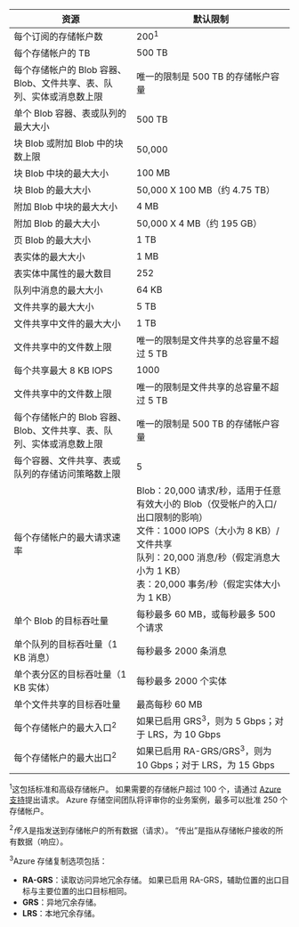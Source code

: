 | 资源 | 默认限制 |
| --- | --- |
| 每个订阅的存储帐户数 |200<sup>1</sup> |
| 每个存储帐户的 TB |500 TB |
| 每个存储帐户的 Blob 容器、Blob、文件共享、表、队列、实体或消息数上限 |唯一的限制是 500 TB 的存储帐户容量 |
| 单个 Blob 容器、表或队列的最大大小 |500 TB |
| 块 Blob 或附加 Blob 中的块数上限 |50,000 |
| 块 Blob 中块的最大大小 |100 MB |
| 块 Blob 的最大大小 |50,000 X 100 MB（约 4.75 TB） |
| 附加 Blob 中块的最大大小 |4 MB |
| 附加 Blob 的最大大小 |50,000 X 4 MB（约 195 GB） |
| 页 Blob 的最大大小 |1 TB |
| 表实体的最大大小 |1 MB |
| 表实体中属性的最大数目 |252 |
| 队列中消息的最大大小 |64 KB |
| 文件共享的最大大小 |5 TB |
| 文件共享中文件的最大大小 |1 TB |
| 文件共享中的文件数上限 |唯一的限制是文件共享的总容量不超过 5 TB |
| 每个共享最大 8 KB IOPS |1000 |
| 文件共享中的文件数上限 |唯一的限制是文件共享的总容量不超过 5 TB |
| 每个存储帐户的 Blob 容器、Blob、文件共享、表、队列、实体或消息数上限 |唯一的限制是 500 TB 的存储帐户容量 |
| 每个容器、文件共享、表或队列的存储访问策略数上限 |5 |
| 每个存储帐户的最大请求速率 |Blob：20,000 请求/秒，适用于任意有效大小的 Blob（仅受帐户的入口/出口限制的影响） <br />文件：1000 IOPS（大小为 8 KB）/文件共享 <br />队列：20,000 消息/秒（假定消息大小为 1 KB）<br />表：20,000 事务/秒（假定实体大小为 1 KB） |
| 单个 Blob 的目标吞吐量 |每秒最多 60 MB，或每秒最多 500 个请求 |
| 单个队列的目标吞吐量（1 KB 消息） |每秒最多 2000 条消息 |
| 单个表分区的目标吞吐量（1 KB 实体） |每秒最多 2000 个实体 |
| 单个文件共享的目标吞吐量 |最高每秒 60 MB |
| 每个存储帐户的最大入口<sup>2</sup> |如果已启用 GRS<sup>3</sup>，则为 5 Gbps；对于 LRS，为 10 Gbps |
| 每个存储帐户的最大出口<sup>2</sup> |如果已启用 RA-GRS/GRS<sup>3</sup>，则为 10 Gbps；对于 LRS，为 15 Gbps |

<sup>1</sup>这包括标准和高级存储帐户。 如果需要的存储帐户超过 100 个，请通过 [Azure 支持](/support/faq/)提出请求。 Azure 存储空间团队将评审你的业务案例，最多可以批准 250 个存储帐户。 

<sup>2</sup>*传入*是指发送到存储帐户的所有数据（请求）。 “传出”是指从存储帐户接收的所有数据（响应）。  

<sup>3</sup>Azure 存储复制选项包括：

- **RA-GRS**：读取访问异地冗余存储。 如果已启用 RA-GRS，辅助位置的出口目标与主要位置的出口目标相同。
- **GRS**：异地冗余存储。 
- **LRS**：本地冗余存储。

